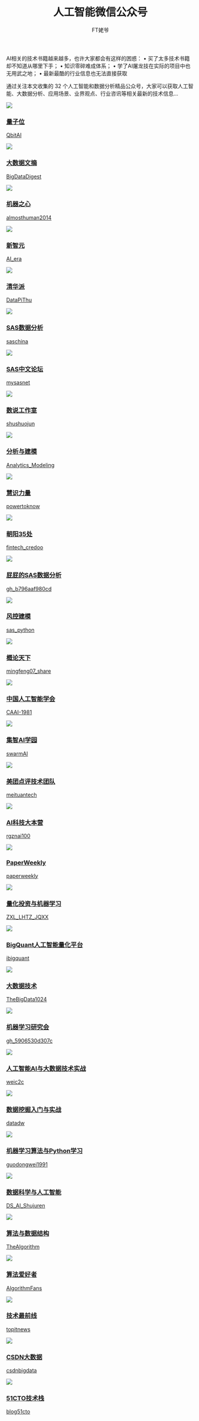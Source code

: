 ﻿---
layout: post
title: 人工智能微信公众号
author: FT姥爷
tags: [人工智能, 微信公众号]
comments: true
excerpt: 
category:
- 资讯
---

AI相关的技术书籍越来越多，也许大家都会有这样的困惑：
• 买了太多技术书籍却不知道从哪里下手；
• 知识零碎难成体系；
• 学了AI屠龙技在实际的项目中也无用武之地；
• 最新最酷的行业信息也无法直接获取

通过关注本文收集的 32 个人工智能和数据分析精品公众号，大家可以获取人工智能、大数据分析、应用场景、业界观点、行业咨讯等相关最新的技术信息...

<!--more-->

<div class="col-sm-6 col-md-3"><div class="thumbnail"><a href="#" class="thumbnail"><img src="https://open.weixin.qq.com/qr/code?username="QbitAI"><div class="caption"> <h3>量子位</h3><p>QbitAI</p></div></div></div> 

<div class="col-sm-6 col-md-3"><div class="thumbnail"><a href="#" class="thumbnail"><img src="https://open.weixin.qq.com/qr/code?username="BigDataDigest"><div class="caption"> <h3>大数据文摘</h3><p>BigDataDigest</p></div></div></div>
 
<div class="col-sm-6 col-md-3"><div class="thumbnail"><a href="#" class="thumbnail"><img src="https://open.weixin.qq.com/qr/code?username="almosthuman2014"><div class="caption"> <h3>机器之心</h3><p>almosthuman2014</p></div></div></div>
 
 <div class="col-sm-6 col-md-3"><div class="thumbnail"><a href="#" class="thumbnail"><img src="https://open.weixin.qq.com/qr/code?username="AI_era"><div class="caption"> <h3>新智元</h3><p>AI_era</p></div></div></div>

 
 <div class="col-sm-6 col-md-3"><div class="thumbnail"><a href="#" class="thumbnail"><img src="https://open.weixin.qq.com/qr/code?username="DataPiThu"><div class="caption"> <h3>清华派</h3><p>DataPiThu</p></div></div></div>

 
 <div class="col-sm-6 col-md-3"><div class="thumbnail"><a href="#" class="thumbnail"><img src="https://open.weixin.qq.com/qr/code?username="saschina"><div class="caption"> <h3>SAS数据分析</h3><p>saschina</p></div></div></div>

 
 <div class="col-sm-6 col-md-3"><div class="thumbnail"><a href="#" class="thumbnail"><img src="https://open.weixin.qq.com/qr/code?username="mysasnet"><div class="caption"> <h3>SAS中文论坛</h3><p>mysasnet</p></div></div></div>

 
 <div class="col-sm-6 col-md-3"><div class="thumbnail"><a href="#" class="thumbnail"><img src="https://open.weixin.qq.com/qr/code?username="shushuojun"><div class="caption"> <h3>数说工作室</h3><p>shushuojun</p></div></div></div>
 
 <div class="col-sm-6 col-md-3"><div class="thumbnail"><a href="#" class="thumbnail"><img src="https://open.weixin.qq.com/qr/code?username="Analytics_Modeling"><div class="caption"> <h3>分析与建模</h3><p>Analytics_Modeling</p></div></div></div>
 
 <div class="col-sm-6 col-md-3"><div class="thumbnail"><a href="#" class="thumbnail"><img src="https://open.weixin.qq.com/qr/code?username="powertoknow"><div class="caption"> <h3>慧识力量</h3><p>powertoknow</p></div></div></div>
 
 <div class="col-sm-6 col-md-3"><div class="thumbnail"><a href="#" class="thumbnail"><img src="https://open.weixin.qq.com/qr/code?username="fintech_credoo"><div class="caption"> <h3>朝阳35处</h3><p>fintech_credoo</p></div></div></div>
 
 <div class="col-sm-6 col-md-3"><div class="thumbnail"><a href="#" class="thumbnail"><img src="https://open.weixin.qq.com/qr/code?username="gh_b796aaf980cd"><div class="caption"> <h3>屁屁的SAS数据分析</h3><p>gh_b796aaf980cd</p></div></div></div>
 
 <div class="col-sm-6 col-md-3"><div class="thumbnail"><a href="#" class="thumbnail"><img src="https://open.weixin.qq.com/qr/code?username="sas_python"><div class="caption"> <h3>风控建模</h3><p>sas_python</p></div></div></div>
 
 <div class="col-sm-6 col-md-3"><div class="thumbnail"><a href="#" class="thumbnail"><img src="https://open.weixin.qq.com/qr/code?username="mingfeng07_share"><div class="caption"> <h3>概论天下</h3><p>mingfeng07_share</p></div></div></div>
 
 <div class="col-sm-6 col-md-3"><div class="thumbnail"><a href="#" class="thumbnail"><img src="https://open.weixin.qq.com/qr/code?username="CAAI-1981"><div class="caption"> <h3>中国人工智能学会</h3><p>CAAI-1981</p></div></div></div>
 
 <div class="col-sm-6 col-md-3"><div class="thumbnail"><a href="#" class="thumbnail"><img src="https://open.weixin.qq.com/qr/code?username="swarmAI"><div class="caption"> <h3>集智AI学园</h3><p>swarmAI</p></div></div></div>
 
 <div class="col-sm-6 col-md-3"><div class="thumbnail"><a href="#" class="thumbnail"><img src="https://open.weixin.qq.com/qr/code?username="meituantech"><div class="caption"> <h3>美团点评技术团队</h3><p>meituantech</p></div></div></div>
 
 <div class="col-sm-6 col-md-3"><div class="thumbnail"><a href="#" class="thumbnail"><img src="https://open.weixin.qq.com/qr/code?username="rgznai100"><div class="caption"> <h3>AI科技大本营 </h3><p>rgznai100</p></div></div></div>
 
 <div class="col-sm-6 col-md-3"><div class="thumbnail"><a href="#" class="thumbnail"><img src="https://open.weixin.qq.com/qr/code?username="paperweekly"><div class="caption"> <h3>PaperWeekly</h3><p>paperweekly</p></div></div></div>
 
 <div class="col-sm-6 col-md-3"><div class="thumbnail"><a href="#" class="thumbnail"><img src="https://open.weixin.qq.com/qr/code?username="ZXL_LHTZ_JQXX"><div class="caption"> <h3>量化投资与机器学习</h3><p>ZXL_LHTZ_JQXX</p></div></div></div>
 
 <div class="col-sm-6 col-md-3"><div class="thumbnail"><a href="#" class="thumbnail"><img src="https://open.weixin.qq.com/qr/code?username="ibigquant"><div class="caption"> <h3>BigQuant人工智能量化平台</h3><p>ibigquant</p></div></div></div>
 
 <div class="col-sm-6 col-md-3"><div class="thumbnail"><a href="#" class="thumbnail"><img src="https://open.weixin.qq.com/qr/code?username="TheBigData1024"><div class="caption"> <h3>大数据技术</h3><p>TheBigData1024</p></div></div></div>
 
 <div class="col-sm-6 col-md-3"><div class="thumbnail"><a href="#" class="thumbnail"><img src="https://open.weixin.qq.com/qr/code?username="gh_5906530d307c"><div class="caption"> <h3>机器学习研究会</h3><p>gh_5906530d307c</p></div></div></div>
 
 <div class="col-sm-6 col-md-3"><div class="thumbnail"><a href="#" class="thumbnail"><img src="https://open.weixin.qq.com/qr/code?username="weic2c"><div class="caption"> <h3>人工智能AI与大数据技术实战</h3><p>weic2c</p></div></div></div>
 
 <div class="col-sm-6 col-md-3"><div class="thumbnail"><a href="#" class="thumbnail"><img src="https://open.weixin.qq.com/qr/code?username="datadw"><div class="caption"> <h3>数据挖掘入门与实战</h3><p>datadw</p></div></div></div>
 
 <div class="col-sm-6 col-md-3"><div class="thumbnail"><a href="#" class="thumbnail"><img src="https://open.weixin.qq.com/qr/code?username="guodongwei1991"><div class="caption"> <h3>机器学习算法与Python学习</h3><p>guodongwei1991</p></div></div></div>
 
 <div class="col-sm-6 col-md-3"><div class="thumbnail"><a href="#" class="thumbnail"><img src="https://open.weixin.qq.com/qr/code?username="DS_AI_Shujuren"><div class="caption"> <h3>数据科学与人工智能</h3><p>DS_AI_Shujuren</p></div></div></div>
 
 <div class="col-sm-6 col-md-3"><div class="thumbnail"><a href="#" class="thumbnail"><img src="https://open.weixin.qq.com/qr/code?username="TheAlgorithm"><div class="caption"> <h3>算法与数据结构</h3><p>TheAlgorithm</p></div></div></div>
 
 <div class="col-sm-6 col-md-3"><div class="thumbnail"><a href="#" class="thumbnail"><img src="https://open.weixin.qq.com/qr/code?username="AlgorithmFans"><div class="caption"> <h3>算法爱好者</h3><p>AlgorithmFans</p></div></div></div>

 
 <div class="col-sm-6 col-md-3"><div class="thumbnail"><a href="#" class="thumbnail"><img src="https://open.weixin.qq.com/qr/code?username="topitnews"><div class="caption"> <h3>技术最前线 </h3><p>topitnews</p></div></div></div>
 
 <div class="col-sm-6 col-md-3"><div class="thumbnail"><a href="#" class="thumbnail"><img src="https://open.weixin.qq.com/qr/code?username="csdnbigdata"><div class="caption"> <h3>CSDN大数据</h3><p>csdnbigdata</p></div></div></div>
 
 <div class="col-sm-6 col-md-3"><div class="thumbnail"><a href="#" class="thumbnail"><img src="https://open.weixin.qq.com/qr/code?username="blog51cto"><div class="caption"> <h3>51CTO技术栈</h3><p>blog51cto</p></div></div></div>
